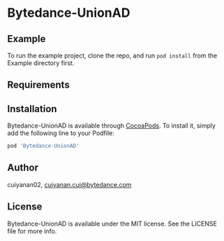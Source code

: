 # Bytedance-UnionAD

## Example

To run the example project, clone the repo, and run `pod install` from the Example directory first.

## Requirements

## Installation

Bytedance-UnionAD is available through [CocoaPods](https://cocoapods.org). To install
it, simply add the following line to your Podfile:

```ruby
pod 'Bytedance-UnionAD'
```

## Author

cuiyanan02, cuiyanan.cui@bytedance.com

## License

Bytedance-UnionAD is available under the MIT license. See the LICENSE file for more info.
